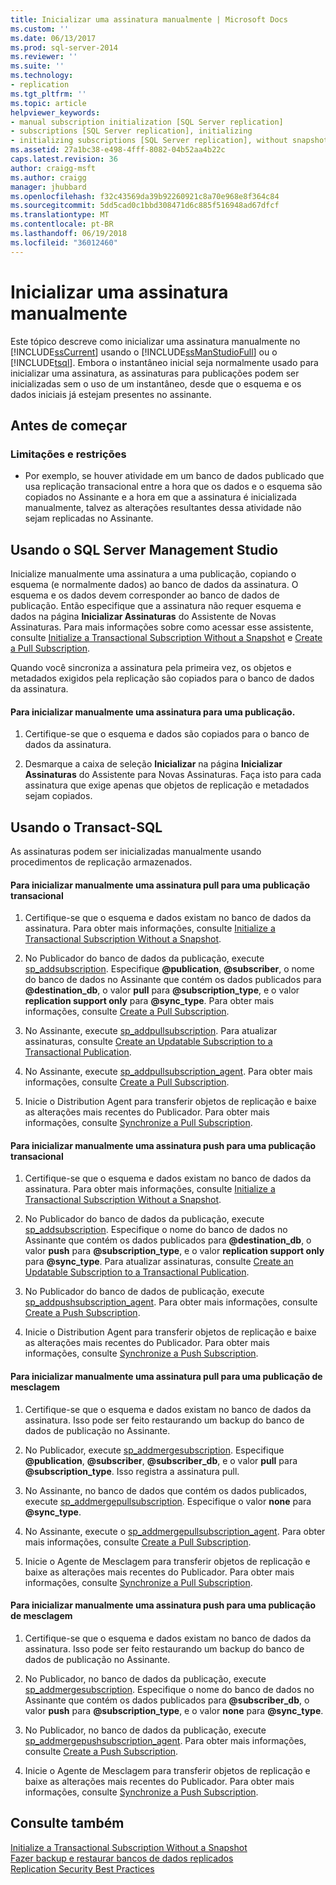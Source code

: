 ```yaml
---
title: Inicializar uma assinatura manualmente | Microsoft Docs
ms.custom: ''
ms.date: 06/13/2017
ms.prod: sql-server-2014
ms.reviewer: ''
ms.suite: ''
ms.technology:
- replication
ms.tgt_pltfrm: ''
ms.topic: article
helpviewer_keywords:
- manual subscription initialization [SQL Server replication]
- subscriptions [SQL Server replication], initializing
- initializing subscriptions [SQL Server replication], without snapshots
ms.assetid: 27a1bc38-e498-4fff-8082-04b52aa4b22c
caps.latest.revision: 36
author: craigg-msft
ms.author: craigg
manager: jhubbard
ms.openlocfilehash: f32c43569da39b92260921c8a70e968e8f364c84
ms.sourcegitcommit: 5dd5cad0c1bbd308471d6c885f516948ad67dfcf
ms.translationtype: MT
ms.contentlocale: pt-BR
ms.lasthandoff: 06/19/2018
ms.locfileid: "36012460"
---
```

# <a name="initialize-a-subscription-manually"></a>Inicializar uma assinatura manualmente
  Este tópico descreve como inicializar uma assinatura manualmente no [!INCLUDE[ssCurrent](../../includes/sscurrent-md.md)] usando o [!INCLUDE[ssManStudioFull](../../includes/ssmanstudiofull-md.md)] ou o [!INCLUDE[tsql](../../includes/tsql-md.md)]. Embora o instantâneo inicial seja normalmente usado para inicializar uma assinatura, as assinaturas para publicações podem ser inicializadas sem o uso de um instantâneo, desde que o esquema e os dados iniciais já estejam presentes no assinante.  
  
##  <a name="BeforeYouBegin"></a> Antes de começar  
  
###  <a name="Restrictions"></a> Limitações e restrições  
  
-   Por exemplo, se houver atividade em um banco de dados publicado que usa replicação transacional entre a hora que os dados e o esquema são copiados no Assinante e a hora em que a assinatura é inicializada manualmente, talvez as alterações resultantes dessa atividade não sejam replicadas no Assinante.  
  
##  <a name="SSMSProcedure"></a> Usando o SQL Server Management Studio  
 Inicialize manualmente uma assinatura a uma publicação, copiando o esquema (e normalmente dados) ao banco de dados da assinatura. O esquema e os dados devem corresponder ao banco de dados de publicação. Então especifique que a assinatura não requer esquema e dados na página **Inicializar Assinaturas** do Assistente de Novas Assinaturas. Para mais informações sobre como acessar esse assistente, consulte [Initialize a Transactional Subscription Without a Snapshot](initialize-a-transactional-subscription-without-a-snapshot.md) e [Create a Pull Subscription](create-a-pull-subscription.md).  
  
 Quando você sincroniza a assinatura pela primeira vez, os objetos e metadados exigidos pela replicação são copiados para o banco de dados da assinatura.  
  
#### <a name="to-initialize-a-subscription-to-a-publication-manually"></a>Para inicializar manualmente uma assinatura para uma publicação.  
  
1.  Certifique-se que o esquema e dados são copiados para o banco de dados da assinatura.  
  
2.  Desmarque a caixa de seleção **Inicializar** na página **Inicializar Assinaturas** do Assistente para Novas Assinaturas. Faça isto para cada assinatura que exige apenas que objetos de replicação e metadados sejam copiados.  
  
##  <a name="TsqlProcedure"></a> Usando o Transact-SQL  
 As assinaturas podem ser inicializadas manualmente usando procedimentos de replicação armazenados.  
  
#### <a name="to-manually-initialize-a-pull-subscription-to-a-transactional-publication"></a>Para inicializar manualmente uma assinatura pull para uma publicação transacional  
  
1.  Certifique-se que o esquema e dados existam no banco de dados da assinatura. Para obter mais informações, consulte [Initialize a Transactional Subscription Without a Snapshot](initialize-a-transactional-subscription-without-a-snapshot.md).  
  
2.  No Publicador do banco de dados da publicação, execute [sp_addsubscription](/sql/relational-databases/system-stored-procedures/sp-addsubscription-transact-sql). Especifique **@publication**, **@subscriber**, o nome do banco de dados no Assinante que contém os dados publicados para **@destination_db**, o valor **pull** para **@subscription_type**, e o valor **replication support only** para **@sync_type**. Para obter mais informações, consulte [Create a Pull Subscription](create-a-pull-subscription.md).  
  
3.  No Assinante, execute [sp_addpullsubscription](/sql/relational-databases/system-stored-procedures/sp-addpullsubscription-transact-sql). Para atualizar assinaturas, consulte [Create an Updatable Subscription to a Transactional Publication](publish/create-an-updatable-subscription-to-a-transactional-publication.md).  
  
4.  No Assinante, execute [sp_addpullsubscription_agent](/sql/relational-databases/system-stored-procedures/sp-addpullsubscription-agent-transact-sql). Para obter mais informações, consulte [Create a Pull Subscription](create-a-pull-subscription.md).  
  
5.  Inicie o Distribution Agent para transferir objetos de replicação e baixe as alterações mais recentes do Publicador. Para obter mais informações, consulte [Synchronize a Pull Subscription](synchronize-a-pull-subscription.md).  
  
#### <a name="to-manually-initialize-a-push-subscription-to-a-transactional-publication"></a>Para inicializar manualmente uma assinatura push para uma publicação transacional  
  
1.  Certifique-se que o esquema e dados existam no banco de dados da assinatura. Para obter mais informações, consulte [Initialize a Transactional Subscription Without a Snapshot](initialize-a-transactional-subscription-without-a-snapshot.md).  
  
2.  No Publicador do banco de dados da publicação, execute [sp_addsubscription](/sql/relational-databases/system-stored-procedures/sp-addsubscription-transact-sql). Especifique o nome do banco de dados no Assinante que contém os dados publicados para **@destination_db**, o valor **push** para **@subscription_type**, e o valor **replication support only** para **@sync_type**. Para atualizar assinaturas, consulte [Create an Updatable Subscription to a Transactional Publication](publish/create-an-updatable-subscription-to-a-transactional-publication.md).  
  
3.  No Publicador do banco de dados de publicação, execute [sp_addpushsubscription_agent](/sql/relational-databases/system-stored-procedures/sp-addpullsubscription-agent-transact-sql). Para obter mais informações, consulte [Create a Push Subscription](create-a-push-subscription.md).  
  
4.  Inicie o Distribution Agent para transferir objetos de replicação e baixe as alterações mais recentes do Publicador. Para obter mais informações, consulte [Synchronize a Push Subscription](synchronize-a-push-subscription.md).  
  
#### <a name="to-manually-initialize-a-pull-subscription-to-a-merge-publication"></a>Para inicializar manualmente uma assinatura pull para uma publicação de mesclagem  
  
1.  Certifique-se que o esquema e dados existam no banco de dados da assinatura. Isso pode ser feito restaurando um backup do banco de dados de publicação no Assinante.  
  
2.  No Publicador, execute [sp_addmergesubscription](/sql/relational-databases/system-stored-procedures/sp-addmergesubscription-transact-sql). Especifique **@publication**, **@subscriber**, **@subscriber_db**, e o valor **pull** para **@subscription_type**. Isso registra a assinatura pull.  
  
3.  No Assinante, no banco de dados que contém os dados publicados, execute [sp_addmergepullsubscription](/sql/relational-databases/system-stored-procedures/sp-addmergepullsubscription-transact-sql). Especifique o valor **none** para **@sync_type**.  
  
4.  No Assinante, execute o [sp_addmergepullsubscription_agent](/sql/relational-databases/system-stored-procedures/sp-addmergepullsubscription-agent-transact-sql). Para obter mais informações, consulte [Create a Pull Subscription](create-a-pull-subscription.md).  
  
5.  Inicie o Agente de Mesclagem para transferir objetos de replicação e baixe as alterações mais recentes do Publicador. Para obter mais informações, consulte [Synchronize a Pull Subscription](synchronize-a-pull-subscription.md).  
  
#### <a name="to-manually-initialize-a-push-subscription-to-a-merge-publication"></a>Para inicializar manualmente uma assinatura push para uma publicação de mesclagem  
  
1.  Certifique-se que o esquema e dados existam no banco de dados da assinatura. Isso pode ser feito restaurando um backup do banco de dados de publicação no Assinante.  
  
2.  No Publicador, no banco de dados da publicação, execute [sp_addmergesubscription](/sql/relational-databases/system-stored-procedures/sp-addmergesubscription-transact-sql). Especifique o nome do banco de dados no Assinante que contém os dados publicados para **@subscriber_db**, o valor **push** para **@subscription_type**, e o valor **none** para **@sync_type**.  
  
3.  No Publicador, no banco de dados da publicação, execute [sp_addmergepushsubscription_agent](/sql/relational-databases/system-stored-procedures/sp-addmergepushsubscription-agent-transact-sql). Para obter mais informações, consulte [Create a Push Subscription](create-a-push-subscription.md).  
  
4.  Inicie o Agente de Mesclagem para transferir objetos de replicação e baixe as alterações mais recentes do Publicador. Para obter mais informações, consulte [Synchronize a Push Subscription](synchronize-a-push-subscription.md).  
  
## <a name="see-also"></a>Consulte também  
 [Initialize a Transactional Subscription Without a Snapshot](initialize-a-transactional-subscription-without-a-snapshot.md)   
 [Fazer backup e restaurar bancos de dados replicados](administration/back-up-and-restore-replicated-databases.md)   
 [Replication Security Best Practices](security/replication-security-best-practices.md)  
  
  
